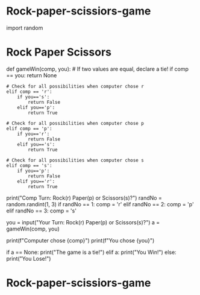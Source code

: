 # Rock-paper-scissiors-game
import random

# Rock Paper Scissors
def gameWin(comp, you):
    # If two values are equal, declare a tie!
    if comp == you:
        return None

    # Check for all possibilities when computer chose r
    elif comp == 'r':
        if you=='s':
            return False
        elif you=='p':
            return True
    
    # Check for all possibilities when computer chose p
    elif comp == 'p':
        if you=='r':
            return False
        elif you=='s':
            return True
    
    # Check for all possibilities when computer chose s
    elif comp == 's':
        if you=='p':
            return False
        elif you=='r':
            return True

print("Comp Turn: Rock(r) Paper(p) or Scissors(s)?")
randNo = random.randint(1, 3) 
if randNo == 1:
    comp = 'r'
elif randNo == 2:
    comp = 'p'
elif randNo == 3:
    comp = 's'

you = input("Your Turn: Rock(r) Paper(p) or Scissors(s)?")
a = gameWin(comp, you)

print(f"Computer chose {comp}")
print(f"You chose {you}")

if a == None:
    print("The game is a tie!")
elif a:
    print("You Win!")
else:
    print("You Lose!")

# Rock-paper-scissiors-game

